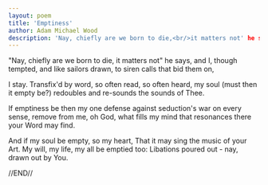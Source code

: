 ```yaml
---
layout: poem
title: 'Emptiness'
author: Adam Michael Wood
description: 'Nay, chiefly are we born to die,<br/>it matters not' he says, and I,<br/>though tempted, and like sailors drawn,<br/>to siren calls that bid them on,<br/><br/>I stay. Transfix'd by word,<br/>so often read, so often heard,<br/>my soul (must then it empty be?)<br/>redoubles and re-sounds the sounds of Thee.
---
```


"Nay, chiefly are we born to die,
it matters not" he says, and I,
though tempted, and like sailors drawn,
to siren calls that bid them on,

I stay. Transfix'd by word,
so often read, so often heard,
my soul (must then it empty be?)
redoubles and re-sounds the sounds of Thee.

If emptiness be then my one defense
against seduction's war on every sense,
remove from me, oh God, what fills my mind
that resonances there your Word may find.

And if my soul be empty, so my heart,
That it may sing the music of your Art.
My will, my life, my all be emptied too:
Libations poured out - nay, drawn out by You.

//END//